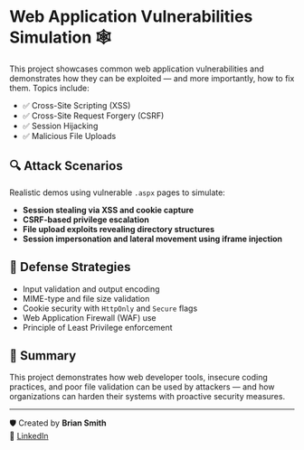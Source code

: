 # Web Application Vulnerabilities Simulation 🕸️

This project showcases common web application vulnerabilities and demonstrates how they can be exploited — and more importantly, how to fix them. Topics include:

- ✅ Cross-Site Scripting (XSS)
- ✅ Cross-Site Request Forgery (CSRF)
- ✅ Session Hijacking
- ✅ Malicious File Uploads

## 🔍 Attack Scenarios

Realistic demos using vulnerable `.aspx` pages to simulate:

- **Session stealing via XSS and cookie capture**
- **CSRF-based privilege escalation**
- **File upload exploits revealing directory structures**
- **Session impersonation and lateral movement using iframe injection**

## 🔐 Defense Strategies

- Input validation and output encoding
- MIME-type and file size validation
- Cookie security with `HttpOnly` and `Secure` flags
- Web Application Firewall (WAF) use
- Principle of Least Privilege enforcement

## 📄 Summary

This project demonstrates how web developer tools, insecure coding practices, and poor file validation can be used by attackers — and how organizations can harden their systems with proactive security measures.

---

🛡️ Created by **Brian Smith**  
📎 [LinkedIn](https://www.linkedin.com/in/briansmith2025/)
